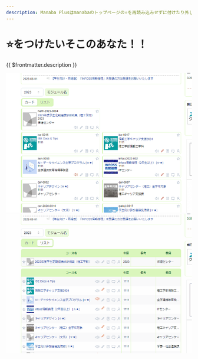 ```yaml
---
description: Manaba Plusはmanabaのトップページの⭐を再読み込みせずに付けたり外したりできます！！
---
```


# ⭐をつけたいそこのあなた！！

{{ $frontmatter.description }}

![](./card-star.gif)
![](./list-star.gif)

